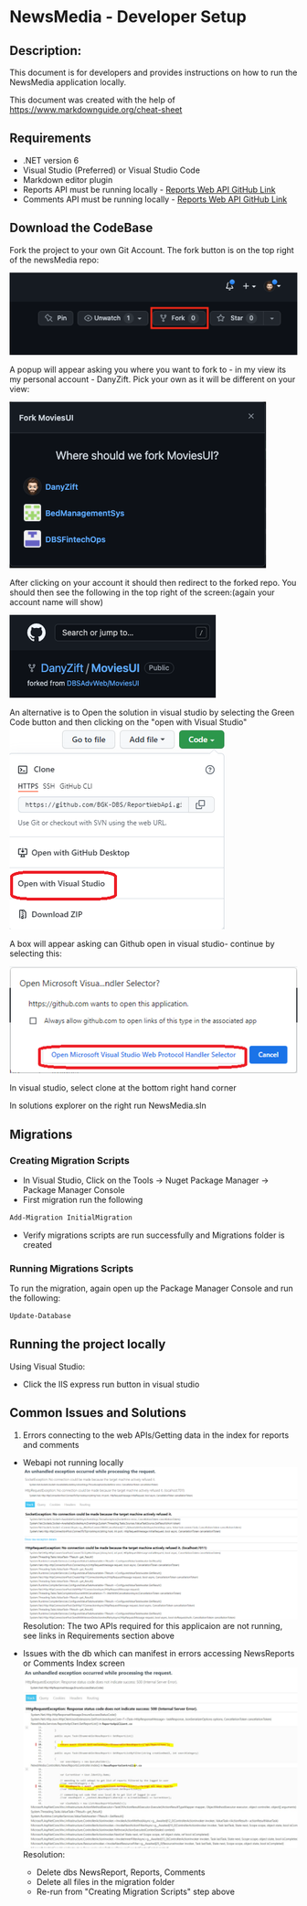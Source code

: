 # NewsMedia  - Developer Setup

## Description:

This document is for developers and provides instructions on how to run the NewsMedia application locally. 

This document was created with the help of https://www.markdownguide.org/cheat-sheet

## Requirements 

* .NET version 6
* Visual Studio (Preferred) or Visual Studio Code
* Markdown editor plugin
* Reports API must be running locally - [Reports Web API GitHub Link](https://github.com/BGK-DBS/ReportWebApi)
* Comments API must be running locally - [Reports Web API GitHub Link](https://github.com/BGK-DBS/CommentsWebApi)

## Download the CodeBase

Fork the project to your own Git Account. The fork button is on the top right of the newsMedia  repo:

![Fork](./images/fork.png)

A popup will appear asking you where you want to fork to - in my view its my personal account - DanyZift. Pick your own as it will be different on your view:

![Which Account](./images/fork_to_yourrepo.png)

After clicking on your account it should then redirect to the forked repo. You should then see the following in the top right of the screen:(again your account name will show)

![After Forked](./images/after_forked.png)

An alternative is to Open the solution in visual studio by selecting the Green Code button and then clicking on the "open with Visual Studio"
![open in visual studio](./images/Open_in_visual_studio.png)

A box will appear asking can Github open in visual studio- continue by selecting this:

![permission to open in visual studio](./images/open_in_visual_studio2.png)

In visual studio,  select clone at the bottom right hand corner

In solutions explorer on the right run NewsMedia.sln

## Migrations 

### Creating Migration Scripts

* In Visual Studio, Click on the Tools -> Nuget Package Manager -> Package Manager Console
* First migration run the following

```bash
Add-Migration InitialMigration
```

* Verify migrations scripts are run successfully and Migrations folder is created

### Running Migrations Scripts

To run the migration, again open up the Package Manager Console and run the following:

```bash
Update-Database
```

## Running the project locally

Using Visual Studio: 
* Click the IIS express run button in visual studio


## Common Issues and Solutions

1. Errors connecting to the web APIs/Getting data in the index for reports and comments

  * Webapi not running locally 
    ![Sample Error Screen for API not running](./images/apiNotRunning.png)
    Resolution: The two APIs required for this applicaion are not running, see links in Requirements section above

  * Issues with the db which can manifest in errors accessing NewsReports or Comments Index screen
    ![Sample Error message](./images/dbErrorSample.png) 
    Resolution:
    * Delete dbs NewsReport, Reports, Comments
    * Delete all files in the migration folder
    * Re-run from "Creating Migration Scripts" step above


 



